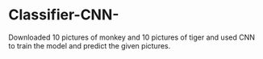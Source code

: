 # Classifier-CNN-
Downloaded 10 pictures of monkey and 10 pictures of tiger and used CNN to train the model and predict the given pictures.
